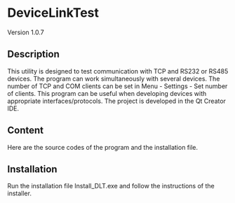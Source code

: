 # DeviceLinkTest
Version 1.0.7
## Description
This utility is designed to test communication with TCP and RS232 or RS485 devices.
The program can work simultaneously with several devices. The number of TCP and COM
clients can be set in Menu - Settings - Set number of clients.
This program can be useful when developing devices with appropriate interfaces/protocols.
The project is developed in the Qt Creator IDE.
## Content
Here are the source codes of the program and the installation file.
## Installation
Run the installation file Install_DLT.exe and follow the instructions of the installer.

